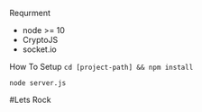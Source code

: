 Requrment
- node >= 10
- CryptoJS
- socket.io

How To Setup
``
cd [project-path] && npm install
``

``
node server.js
``

#Lets Rock
